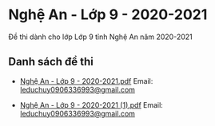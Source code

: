 # Nghệ An - Lớp 9 - 2020-2021

Đề thi dành cho lớp Lớp 9 tỉnh Nghệ An năm 2020-2021

## Danh sách đề thi

- [Nghệ An - Lớp 9 - 2020-2021.pdf](Nghệ%20An%20-%20Lớp%209%20-%202020-2021.pdf)
Email: leduchuy0906336993@gmail.com

- [Nghệ An - Lớp 9 - 2020-2021 (1).pdf](Nghệ%20An%20-%20Lớp%209%20-%202020-2021%20(1).pdf)
Email: leduchuy0906336993@gmail.com

